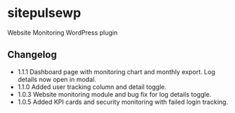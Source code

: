 # sitepulsewp
Website Monitoring WordPress plugin

## Changelog
- 1.1.1 Dashboard page with monitoring chart and monthly export. Log details now open in modal.
- 1.1.0 Added user tracking column and detail toggle.
- 1.0.3 Website monitoring module and bug fix for log details toggle.
- 1.0.5 Added KPI cards and security monitoring with failed login tracking.